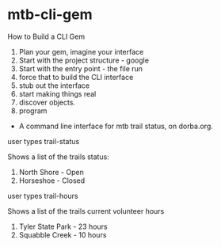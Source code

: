 # mtb-cli-gem

How to Build a CLI Gem

1. Plan your gem, imagine your interface
2. Start with the project structure - google
3. Start with the entry point - the file run
4. force that to build the CLI interface
5. stub out the interface
6. start making things real
7. discover objects.
8. program

- A command line interface for mtb trail status, on dorba.org.

user types trail-status

Shows a list of the trails status:

1. North Shore - Open
2. Horseshoe - Closed


user types trail-hours

Shows a list of the trails current volunteer hours

1. Tyler State Park - 23 hours
2. Squabble Creek - 10 hours
